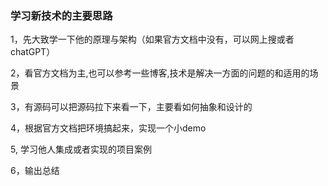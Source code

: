 
### 学习新技术的主要思路

1，先大致学一下他的原理与架构（如果官方文档中没有，可以网上搜或者chatGPT）

2，看官方文档为主,也可以参考一些博客,技术是解决一方面的问题的和适用的场景

3，有源码可以把源码拉下来看一下，主要看如何抽象和设计的

4，根据官方文档把环境搞起来，实现一个小demo

5, 学习他人集成或者实现的项目案例

6，输出总结

